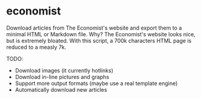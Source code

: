# economist

Download articles from The Economist's website and export them to a minimal HTML or Markdown file. Why? The Economist's website looks nice, but is extremely bloated. With this script, a 700k characters HTML page is reduced to a measly 7k.

TODO:

- Download images (it currently hotlinks)
- Download in-line pictures and graphs
- Support more output formats (maybe use a real template engine)
- Automatically download new articles